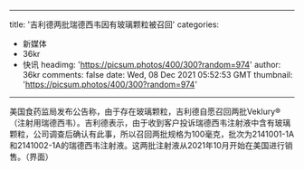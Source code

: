 
---
title: '吉利德两批瑞德西韦因有玻璃颗粒被召回'
categories: 
 - 新媒体
 - 36kr
 - 快讯
headimg: 'https://picsum.photos/400/300?random=974'
author: 36kr
comments: false
date: Wed, 08 Dec 2021 05:52:53 GMT
thumbnail: 'https://picsum.photos/400/300?random=974'
---

<div>   
美国食药监局发布公告称，由于存在玻璃颗粒，吉利德自愿召回两批Veklury®（注射用瑞德西韦）。吉利德表示，由于收到客户投诉瑞德西韦注射液中含有玻璃颗粒，公司调查后确认有此事，所以召回两批规格为100毫克，批次为2141001-1A和2141002-1A的瑞德西韦注射液。这两批注射液从2021年10月开始在美国进行销售。（界面）  
</div>
            